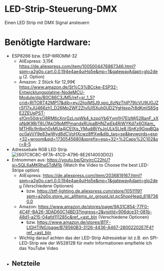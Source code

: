 # LED-Strip-Steuerung-DMX
Einen LED Strip mit DMX Signal ansteuern

# Benötigte Hardware:
- ESP8266 bzw. ESP-WROMM-32
  - AliExpress: 3,15€ https://de.aliexpress.com/item/1005004476867346.html?spm=a2g0o.cart.0.0.194e4ae4uiHq5e&mp=1&gatewayAdapt=glo2deu (2. Option)
  - Amazon: 2 Stück für 12,99€ https://www.amazon.de/St%C3%BCcke-ESP32-Entwicklungsplatine-NodeMCU-Module/dp/B0C86C3JM5/ref=sr_1_5?crid=RITORT42MP17&dib=eyJ2IjoiMSJ9.xpo_6zNzThIP79lcVU9UGJZrSf17xJU466zh1_D26Mp2WF2ZtvlUI5Xuh0UD2YgHexp7r8dKmIS8SgE2ZEUePST-sfOm50drsO8RM6cXnrGzLnqWk4_kzpqYb6Yxm1H7ElzMj52BanF_xXqNdK9BrT6U7AkORpMfPmandxRUpaBHNZwEk4RiWYKd7x6OXam_MTHRc9nlbxh0xMUa4jCElXq_YMudiBjYsJoULkSLIe8.lSnKz9GqqBQaoc0aViiY9e83wWyd8dCVoHXcwz8ffXw&dib_tag=se&keywords=esp+32+wroom&qid=1730545680&sprefix=esp+32+%2Caps%2C102&sr=8-5
- Adressebale RGB LED Strip
  ![{607C9C8C-6F7A-41CD-A796-8E2614003D02}](https://github.com/user-attachments/assets/59b0692c-857f-4c49-afde-f85ea528fe26)
- Entnommen aus: https://youtu.be/QnvircC22hU?si=SQL6aMKRhaSTdM1b (Watch the Video to Choose the best LED-Stripe option)
  - AliExpress: https://de.aliexpress.com/item/2036819167.html?spm=a2g0o.cart.0.0.194e4ae4uiHq5e&mp=1&gatewayAdapt=glo2deu (Verschiedene Optionen)
    - bzw. https://btf-lighting.de.aliexpress.com/store/1051119?spm=a2g0o.store_pc_allItems_or_groupList.pcShopHead_6187360.0
  - Amazon: https://www.amazon.de/stores/page/9A31C854-77F0-4C4F-BA26-3DAD60C14BD3?ingress=2&visitId=906dce31-081b-48d1-a215-04afd111285c&ref_=ast_bln (Verschiedene Optionen)
    - bzw. https://www.amazon.de/stores/BTF-LIGHTING/page/B78560B3-3126-4436-A467-28002202E7F4?ref_=ast_bln
  - Wichtig darauf achten das der LED-Strip Adressiebar ist z.B. ein SPI-LED-Strip wie der WS2812B für mehr Informationen empfiehle ich das YouTube Video
- Netzteile
  - 
